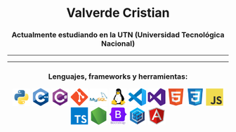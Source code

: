 <div id="header" align="center">
    <h1 align="center">Valverde Cristian</h1>
    <h3>Actualmente estudiando en la UTN (Universidad Tecnológica Nacional)</h3>
</div>

---
<hr/>

<div id="herramientas" align="center">
    <h3>
        Lenguajes, frameworks y herramientas:
    </h3>
    <div align="center">      
        <img src="https://github.com/devicons/devicon/blob/master/icons/python/python-original.svg" title="PYTHON" width="40" height="40"/>
        <img src="https://github.com/devicons/devicon/blob/master/icons/cplusplus/cplusplus-original.svg" title="C++" width="40" height="40"/>
        <img src="https://github.com/devicons/devicon/blob/master/icons/csharp/csharp-original.svg" title="CSHARP" width="40" height="40"/>
        <img src="https://github.com/devicons/devicon/blob/master/icons/git/git-original.svg" title="GIT" width="40" height="40"/>
        <img src="https://github.com/devicons/devicon/blob/master/icons/mysql/mysql-original-wordmark.svg" title="MYSQL" width="40" height="40"/>
        <img src="https://github.com/devicons/devicon/blob/master/icons/linux/linux-original.svg" title="LINUX" width="40" height="40"/>
        <img src="https://github.com/devicons/devicon/blob/master/icons/vscode/vscode-original.svg" title="VSCODE" width="40" height="40"/>
        <img src="https://github.com/devicons/devicon/blob/master/icons/visualstudio/visualstudio-plain.svg" title="VS" width="40" height="40"/>
        <img src="https://github.com/devicons/devicon/blob/master/icons/html5/html5-original.svg" title="HTML" width="40" height="40"/>
        <img src="https://github.com/devicons/devicon/blob/master/icons/css3/css3-original.svg" title="CSS" width="40" height="40"/>
        <img src="https://github.com/devicons/devicon/blob/master/icons/javascript/javascript-original.svg" title="JAVASCRIPT" width="40" height="40"/>
        <img src="https://github.com/devicons/devicon/blob/master/icons/typescript/typescript-original.svg" title="TYPESCRIPT" width="40" height="40"/>
        <img src="https://github.com/devicons/devicon/blob/master/icons/nodejs/nodejs-original.svg" title="NODEJS" width="40" height="40"/>
        <img src="https://github.com/devicons/devicon/blob/master/icons/bootstrap/bootstrap-original-wordmark.svg" title="BOOTSTRAP" width="40" height="40"/>
        <img src="https://github.com/devicons/devicon/blob/master/icons/sequelize/sequelize-original.svg" title="SEQUELIZE" width="40" height="40"/>
        <img src="https://github.com/devicons/devicon/blob/master/icons/angularjs/angularjs-original.svg" title="ANGULAR" width="40" height="40"/>
    </div>
</div>
